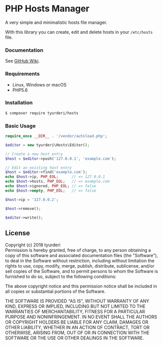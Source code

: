 # PHP Hosts Manager

A very simple and minimalistic hosts file manager.

With this library you can create, edit and delete hosts in your `/etc/hosts` file.

### Documentation
See [GitHub Wiki](https://github.com/tyurderi/php-hosts/wiki).

### Requirements
- Linux, Windows or macOS
- PHP5.6

### Installation
```bash
$ composer require tyurderi/hosts
```

### Basic Usage
```php
require_once __DIR__ . '/vendor/autoload.php';

$editor = new tyurderi\Hosts\Editor();

// Create a new host entry
$host = $editor->push('127.0.0.1', 'example.com');

// Edit an existing host entry
$host = $editor->find('example.com');
echo $host->ip, PHP_EOL;      // => 127.0.0.1
echo $host->hosts, PHP_EOL;   // => example.com
echo $host->ignored, PHP_EOL; // => false
echo $host->empty, PHP_EOL;   // => false

$host->ip = '127.0.0.2';

$host->remove();

$editor->write();
```


## License
Copyright (c) 2018 tyurderi  
Permission is hereby granted, free of charge, to any person obtaining a copy of this software and associated documentation files (the "Software"), to deal in the Software without restriction, including without limitation the rights to use, copy, modify, merge, publish, distribute, sublicense, and/or sell copies of the Software, and to permit persons to whom the Software is furnished to do so, subject to the following conditions:  
  
The above copyright notice and this permission notice shall be included in all copies or substantial portions of the Software.  

THE SOFTWARE IS PROVIDED "AS IS", WITHOUT WARRANTY OF ANY KIND, EXPRESS OR IMPLIED, INCLUDING BUT NOT LIMITED TO THE WARRANTIES OF MERCHANTABILITY, FITNESS FOR A PARTICULAR PURPOSE AND NONINFRINGEMENT. IN NO EVENT SHALL THE AUTHORS OR COPYRIGHT HOLDERS BE LIABLE FOR ANY CLAIM, DAMAGES OR OTHER LIABILITY, WHETHER IN AN ACTION OF CONTRACT, TORT OR OTHERWISE, ARISING FROM, OUT OF OR IN CONNECTION WITH THE SOFTWARE OR THE USE OR OTHER DEALINGS IN THE SOFTWARE.